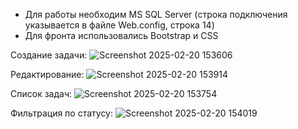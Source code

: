  - Для работы необходим MS SQL Server (строка подключения указывается в файле Web.config, строка 14)
 - Для фронта использовались Bootstrap и CSS


Создание задачи:
![Screenshot 2025-02-20 153606](https://github.com/user-attachments/assets/0309330b-f6a0-4221-8ec7-164f7a14f95e)

Редактирование:
![Screenshot 2025-02-20 153914](https://github.com/user-attachments/assets/8c9c5933-8b82-4c38-a6eb-bff8ee52150f)

Список задач:
![Screenshot 2025-02-20 153754](https://github.com/user-attachments/assets/6391e9ff-1d76-4ba7-b065-cc374abf5583)

Фильтрация по статусу:
![Screenshot 2025-02-20 154019](https://github.com/user-attachments/assets/a3569eb9-72dd-429d-a118-6514321e20a5)
